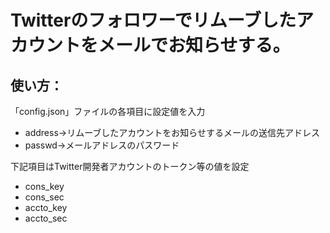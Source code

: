 # Twitterのフォロワーでリムーブしたアカウントをメールでお知らせする。
## 使い方：
「config.json」ファイルの各項目に設定値を入力  
- address→リムーブしたアカウントをお知らせするメールの送信先アドレス  
- passwd→メールアドレスのパスワード  

下記項目はTwitter開発者アカウントのトークン等の値を設定  
- cons_key  
- cons_sec  
- accto_key  
- accto_sec  
